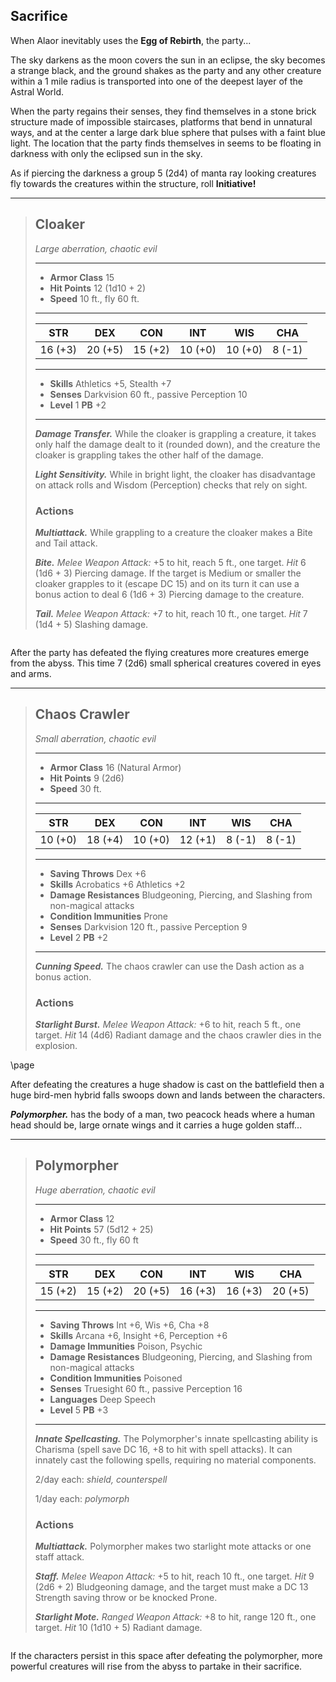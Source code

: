 ## Sacrifice
When Alaor inevitably uses the **Egg of Rebirth**, the party...


The sky darkens as the moon covers the sun in an eclipse, the sky becomes a strange black, and the ground shakes as the party and any other creature within a 1 mile radius is transported into one of the deepest layer of the Astral World.

When the party regains their senses, they find themselves in a stone brick structure made of impossible staircases, platforms that bend in unnatural ways, and at the center a large dark blue sphere that pulses with a faint blue light. The location that the party finds themselves in seems to be floating in darkness with only the eclipsed sun in the sky.

As if piercing the darkness a group 5 (2d4) of manta ray looking creatures fly towards the creatures within the structure, roll **Initiative!**

___
> ## Cloaker
>*Large aberration, chaotic evil*
> ___
> - **Armor Class** 15
> - **Hit Points** 12 (1d10 + 2)
> - **Speed** 10 ft., fly 60 ft.
>___
>|   STR   |   DEX   |   CON   |   INT   |   WIS   |   CHA   |
>|:-------:|:-------:|:-------:|:-------:|:-------:|:-------:|
>| 16 (+3) | 20 (+5) | 15 (+2) | 10 (+0) | 10 (+0) |  8 (-1) |
>___
> - **Skills** Athletics +5, Stealth +7
> - **Senses** Darkvision 60 ft., passive Perception 10
> - **Level** 1 **PB** +2
> ___
> ***Damage Transfer.***
> While the cloaker is grappling a creature, it takes only half the damage dealt to it (rounded down), and the creature the cloaker is grappling takes the other half of the damage.
>
> ***Light Sensitivity.***
> While in bright light, the cloaker has disadvantage on attack rolls and Wisdom (Perception) checks that rely on sight.
>
>
> ### Actions
> ***Multiattack.*** While grappling to a creature the cloaker makes a Bite and Tail attack.
>
> ***Bite.*** *Melee Weapon Attack:* +5 to hit, reach 5 ft., one target. *Hit* 6 (1d6 + 3) Piercing damage. If the target is Medium or smaller the cloaker grapples to it (escape DC 15) and on its turn it can use a bonus action to deal 6 (1d6 + 3) Piercing damage to the creature.
>
> ***Tail.*** *Melee Weapon Attack:* +7 to hit, reach 10 ft., one target. *Hit* 7 (1d4 + 5) Slashing damage.

```
```

After the party has defeated the flying creatures more creatures emerge from the abyss. This time 7 (2d6) small spherical creatures covered in eyes and arms.

___
> ## Chaos Crawler
>*Small aberration, chaotic evil*
> ___
> - **Armor Class** 16 (Natural Armor)
> - **Hit Points** 9 (2d6)
> - **Speed** 30 ft.
>___
>|   STR   |   DEX   |   CON   |   INT   |   WIS   |   CHA   |
>|:-------:|:-------:|:-------:|:-------:|:-------:|:-------:|
>| 10 (+0) | 18 (+4) | 10 (+0) | 12 (+1) |  8 (-1) |  8 (-1) |
>___
> - **Saving Throws** Dex +6
> - **Skills** Acrobatics +6 Athletics +2
> - **Damage Resistances** Bludgeoning, Piercing, and Slashing from non-magical attacks
> - **Condition Immunities** Prone
> - **Senses** Darkvision 120 ft., passive Perception 9
> - **Level** 2 **PB** +2
> ___
> ***Cunning Speed.***
> The chaos crawler can use the Dash action as a bonus action.
>
> ### Actions
> ***Starlight Burst.*** *Melee Weapon Attack:* +6 to hit, reach 5 ft., one target. *Hit* 14 (4d6) Radiant damage and the chaos crawler dies in the explosion. 
>

\page

After defeating the creatures a huge shadow is cast on the battlefield then a huge bird-men hybrid falls swoops down and lands between the characters.

***Polymorpher.***
has the body of a man, two peacock heads where a human head should be, large ornate wings and it carries a huge golden staff...

___
> ## Polymorpher
>*Huge aberration, chaotic evil*
> ___
> - **Armor Class** 12
> - **Hit Points** 57 (5d12 + 25)
> - **Speed** 30 ft., fly 60 ft 
>___
>|   STR   |   DEX   |   CON   |   INT   |   WIS   |   CHA   |
>|:-------:|:-------:|:-------:|:-------:|:-------:|:-------:|
>| 15 (+2) | 15 (+2) | 20 (+5) | 16 (+3) | 16 (+3) | 20 (+5) |
>___
> - **Saving Throws** Int +6, Wis +6, Cha +8
> - **Skills** Arcana +6, Insight +6, Perception +6
> - **Damage Immunities** Poison, Psychic
> - **Damage Resistances** Bludgeoning, Piercing, and Slashing from non-magical attacks
> - **Condition Immunities** Poisoned
> - **Senses** Truesight 60 ft., passive Perception 16
> - **Languages** Deep Speech
> - **Level** 5 **PB** +3
> ___
> ***Innate Spellcasting.*** The Polymorpher's innate spellcasting ability is Charisma (spell save DC 16, +8 to hit with spell attacks). It can innately cast the following spells, requiring no material components.
>
> 2/day each: *shield, counterspell*
>
> 1/day each: *polymorph*
>
>
> ### Actions
> ***Multiattack.*** Polymorpher makes two starlight mote attacks or one staff attack.
>
> ***Staff.*** *Melee Weapon Attack:* +5 to hit, reach 10 ft., one target. *Hit* 9 (2d6 + 2) Bludgeoning damage, and the target must make a DC 13 Strength saving throw or be knocked Prone. 
>
> ***Starlight Mote.*** *Ranged Weapon Attack:* +8 to hit, range 120 ft., one target. *Hit* 10 (1d10 + 5) Radiant damage. 

```
```

If the characters persist in this space after defeating the polymorpher, more powerful creatures will rise from the abyss to partake in their sacrifice.




